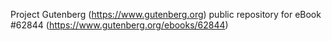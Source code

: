 Project Gutenberg (https://www.gutenberg.org) public repository for eBook #62844 (https://www.gutenberg.org/ebooks/62844)
